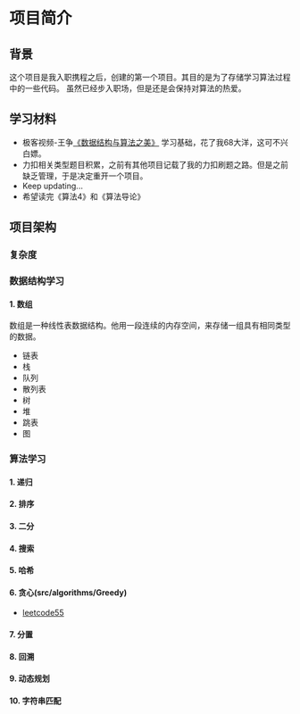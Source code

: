 # 项目简介

## 背景
这个项目是我入职携程之后，创建的第一个项目。其目的是为了存储学习算法过程中的一些代码。
虽然已经步入职场，但是还是会保持对算法的热爱。

## 学习材料
* 极客视频-王争[《数据结构与算法之美》](https://time.geekbang.org/column/article/39922) 学习基础，花了我68大洋，这可不兴白嫖。
* 力扣相关类型题目积累，之前有其他项目记载了我的力扣刷题之路。但是之前缺乏管理，于是决定重开一个项目。
* Keep updating...
* 希望读完《算法4》和《算法导论》

## 项目架构

### 复杂度

### 数据结构学习
#### 1. 数组
数组是一种线性表数据结构。他用一段连续的内存空间，来存储一组具有相同类型的数据。

* 链表
* 栈
* 队列
* 散列表
* 树
* 堆
* 跳表
* 图
### 算法学习
#### 1. 递归
#### 2. 排序
#### 3. 二分
#### 4. 搜索
#### 5. 哈希
#### 6. 贪心(src/algorithms/Greedy)
* [leetcode55](https://leetcode-cn.com/problems/jump-game/)
#### 7. 分置
#### 8. 回溯
#### 9. 动态规划
#### 10. 字符串匹配